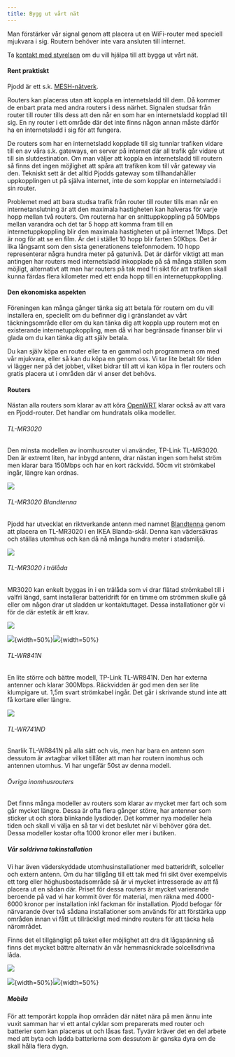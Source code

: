 ```yaml
---
title: Bygg ut vårt nät
---
```


Man förstärker vår signal genom att placera ut en WiFi-router med
speciell mjukvara i sig. Routern behöver inte vara ansluten till
internet.

Ta [kontakt med styrelsen](styrelsen.html) om du vill hjälpa till att
bygga ut vårt nät.

#### Rent praktiskt

Pjodd är ett s.k. [MESH-nätverk](https://sv.wikipedia.org/wiki/Meshnät).

Routers kan placeras utan att koppla en internetsladd till dem. Då
kommer de enbart prata med andra routers i dess närhet. Signalen studsar
från router till router tills dess att den når en som har en
internetsladd kopplad till sig. En ny router i ett område där det inte
finns någon annan måste därför ha en internetsladd i sig för att
fungera.

De routers som har en internetsladd kopplade till sig tunnlar trafiken
vidare till en av våra s.k. gateways, en server på internet där all
trafik går vidare ut till sin slutdestination. Om man väljer att koppla
en internetsladd till routern så finns det ingen möjlighet att spåra att
trafiken kom till vår gateway via den. Tekniskt sett är det alltid
Pjodds gateway som tillhandahåller uppkopplingen ut på själva internet,
inte de som kopplar en internetsladd i sin router.

Problemet med att bara studsa trafik från router till router tills man
når en internetanslutning är att den maximala hastigheten kan halveras
för varje hopp mellan två routers. Om routerna har en snittuppkoppling
på 50Mbps mellan varandra och det tar 5 hopp att komma fram till en
internetuppkoppling blir den maximala hastigheten ut på internet 1Mbps.
Det är nog för att se en film. Är det i stället 10 hopp blir farten
50Kbps. Det är lika långsamt som den sista generationens telefonmodem.
10 hopp representerar några hundra meter på gatunivå. Det är därför
viktigt att man antingen har routers med internetsladd inkopplade på så
många ställen som möjligt, alternativt att man har routers på tak med
fri sikt för att trafiken skall kunna färdas flera kilometer med ett
enda hopp till en internetuppkoppling.

#### Den ekonomiska aspekten

Föreningen kan många gånger tänka sig att betala för routern om du vill
installera en, speciellt om du befinner dig i gränslandet av vårt
täckningsområde eller om du kan tänka dig att koppla upp routern mot en
existerande internetuppkoppling, men då vi har begränsade finanser blir
vi glada om du kan tänka dig att själv betala.

Du kan själv köpa en router eller ta en gammal och programmera om med
vår mjukvara, eller så kan du köpa en genom oss. Vi tar lite betalt för
tiden vi lägger ner på det jobbet, vilket bidrar till att vi kan köpa in
fler routers och gratis placera ut i områden där vi anser det behövs.

#### Routers

Nästan alla routers som klarar av att köra [OpenWRT](https://openwrt.org/)
klarar också av att vara en Pjodd-router. Det handlar om hundratals
olika modeller.

###### TL-MR3020

Den minsta modellen av inomhusrouter vi använder, TP-Link TL-MR3020. Den
är extremt liten, har inbygd antenn, drar nästan ingen som helst ström
men klarar bara 150Mbps och har en kort räckvidd. 50cm vit strömkabel
ingår, längre kan ordnas.

![](images/tl-mr3020_in_window_with_coffee_cup.jpg)

###### TL-MR3020 Blandtenna

Pjodd har utvecklat en riktverkande antenn med namnet
[Blandtenna](blandtenna.html) genom att placera en TL-MR3020 i en IKEA
Blanda-skål. Denna kan vädersäkras och ställas utomhus och kan då nå
många hundra meter i stadsmiljö.

![](images/blandtenna_16.jpg)

###### TL-MR3020 i trälåda

MR3020 kan enkelt byggas in i en trälåda som vi drar flätad strömkabel
till i valfri längd, samt installerar batteridrift för en timme om
strömmen skulle gå eller om någon drar ut sladden ur kontaktuttaget.
Dessa installationer gör vi för de där estetik är ett krav.

![](images/wooden_box_in_window_with_coffee_cup.jpg)

![](images/wooden_box_prototype_electronics_on_black_floor.jpg){width=50%}![](images/wooden_box_in_window_with_selection_of_cables.jpg){width=50%}

###### TL-WR841N

En lite större och bättre modell, TP-Link TL-WR841N. Den har externa
antenner och klarar 300Mbps. Räckvidden är god men den ser lite
klumpigare ut. 1,5m svart strömkabel ingår. Det går i skrivande stund
inte att få kortare eller längre.

![](images/tl-wr841n_in_window_with_coffe_cup.jpg)

###### TL-WR741ND

Snarlik TL-WR841N på alla sätt och vis, men har bara en antenn som
dessutom är avtagbar vilket tillåter att man har routern inomhus och
antennen utomhus. Vi har ungefär 50st av denna modell.

###### Övriga inomhusrouters

Det finns många modeller av routers som klarar av mycket mer fart och
som går mycket längre. Dessa är ofta flera gånger större, har antenner
som sticker ut och stora blinkande lysdioder. Det kommer nya modeller
hela tiden och skall vi välja en så tar vi det beslutet när vi behöver
göra det. Dessa modeller kostar ofta 1000 kronor eller mer i butiken.

##### Vår soldrivna takinstallation

Vi har även väderskyddade utomhusinstallationer med batteridrift,
solceller och extern antenn. Om du har tillgång till ett tak med fri
sikt över exempelvis ett torg eller höghusbostadsområde så är vi mycket
intresserade av att få placera ut en sådan där. Priset för dessa routers
är mycket varierande beroende på vad vi har kommit över för material,
men räkna med 4000-6000 kronor per installation inkl fackman för
installation. Pjodd befogar för närvarande över två sådana
installationer som används för att förstärka upp områden innan vi fått
ut tillräckligt med mindre routers för att täcka hela närområdet.

Finns det el tillgängligt på taket eller möjlighet att dra dit
lågspänning så finns det mycket bättre alternativ än vår hemmasnickrade
solcellsdrivna låda.

![](images/open_outdoor_router_on_black_floor.jpg)

![](images/outdoors_router_with_solar_panel_on_height,_back,_on_black_floor.jpg){width=50%}![](images/outdoors_router_with_solar_panel_on_width,_front,_on_black_floor.jpg){width=50%}

##### Mobila

För att temporärt koppla ihop områden där nätet nära på men ännu inte
vuxit samman har vi ett antal cyklar som preparerats med router och
batterier som kan placeras ut och låsas fast. Tyvärr kräver det en del
arbete med att byta och ladda batterierna som dessutom är ganska dyra om
de skall hålla flera dygn.
